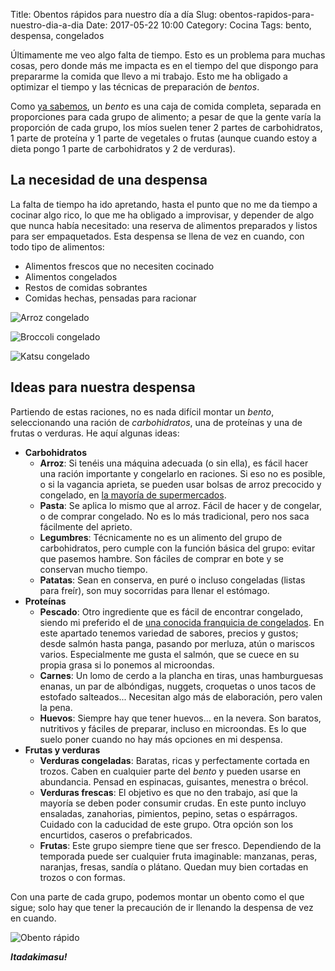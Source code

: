 Title: Obentos rápidos para nuestro día a día
Slug: obentos-rapidos-para-nuestro-dia-a-dia
Date: 2017-05-22 10:00
Category: Cocina
Tags: bento, despensa, congelados



Últimamente me veo algo falta de tiempo. Esto es un problema para muchas cosas, pero donde más me impacta es en el tiempo del que dispongo para prepararme la comida que llevo a mi trabajo. Esto me ha obligado a optimizar el tiempo y las técnicas de preparación de *bentos*.

Como [ya sabemos]({filename}/articles/bento-la-comida-mas-kawaii.md), un *bento* es una caja de comida completa, separada en proporciones para cada grupo de alimento; a pesar de que la gente varía la proporción de cada grupo, los míos suelen tener 2 partes de carbohidratos, 1 parte de proteína y 1 parte de vegetales o frutas (aunque cuando estoy a dieta pongo 1 parte de carbohidratos y 2 de verduras).

## La necesidad de una despensa

La falta de tiempo ha ido apretando, hasta el punto que no me da tiempo a cocinar algo rico, lo que me ha obligado a improvisar, y depender de algo que nunca había necesitado: una reserva de alimentos preparados y listos para ser empaquetados. Esta despensa se llena de vez en cuando, con todo tipo de alimentos:

* Alimentos frescos que no necesiten cocinado
* Alimentos congelados
* Restos de comidas sobrantes
* Comidas hechas, pensadas para racionar

![Arroz congelado]({filename}/images/arroz-congelado.jpg)

![Broccoli congelado]({filename}/images/broccoli-congelado.jpg)

![Katsu congelado]({filename}/images/katsu-congelado.jpg)


## Ideas para nuestra despensa

Partiendo de estas raciones, no es nada difícil montar un *bento*, seleccionando una ración de *carbohidratos*, una de proteínas y una de frutas o verduras. He aquí algunas ideas:

* **Carbohidratos**
    * **Arroz**: Si tenéis una máquina adecuada (o sin ella), es fácil hacer una ración importante y congelarlo en raciones. Si eso no es posible, o si la vagancia aprieta, se pueden usar bolsas de arroz precocido y congelado, en [la mayoría de supermercados]({filename}/pages/spam.md).
    * **Pasta**: Se aplica lo mismo que al arroz. Fácil de hacer y de congelar, o de comprar congelado. No es lo más tradicional, pero nos saca fácilmente del aprieto.
    * **Legumbres**: Técnicamente no es un alimento del grupo de carbohidratos, pero cumple con la función básica del grupo: evitar que pasemos hambre. Son fáciles de comprar en bote y se conservan mucho tiempo.
    * **Patatas**: Sean en conserva, en puré o incluso congeladas (listas para freír), son muy socorridas para llenar el estómago.
* **Proteínas**
    * **Pescado**: Otro ingrediente que es fácil de encontrar congelado, siendo mi preferido el de [una conocida franquicia de congelados]({filename}/pages/spam.md). En este apartado tenemos variedad de sabores, precios y gustos; desde salmón hasta panga, pasando por merluza, atún o mariscos varios. Especialmente me gusta el salmón, que se cuece en su propia grasa si lo ponemos al microondas.
    * **Carnes**: Un lomo de cerdo a la plancha en tiras, unas hamburguesas enanas, un par de albóndigas, nuggets, croquetas o unos tacos de estofado salteados... Necesitan algo más de elaboración, pero valen la pena.
    * **Huevos**: Siempre hay que tener huevos... en la nevera. Son baratos, nutritivos y fáciles de preparar, incluso en microondas. Es lo que suelo poner cuando no hay más opciones en mi despensa.
* **Frutas y verduras**
    * **Verduras congeladas**: Baratas, ricas y perfectamente cortada en trozos. Caben en cualquier parte del *bento* y pueden usarse en abundancia. Pensad en espinacas, guisantes, menestra o brécol.
    * **Verduras frescas**: El objetivo es que no den trabajo, así que la mayoría se deben poder consumir crudas. En este punto incluyo ensaladas, zanahorias, pimientos, pepino, setas o espárragos. Cuidado con la caducidad de este grupo. Otra opción son los encurtidos, caseros o prefabricados.
    * **Frutas**: Este grupo siempre tiene que ser fresco. Dependiendo de la temporada puede ser cualquier fruta imaginable: manzanas, peras, naranjas, fresas, sandía o plátano. Quedan muy bien cortadas en trozos o con formas.

Con una parte de cada grupo, podemos montar un obento como el que sigue; solo hay que tener la precaución de ir llenando la despensa de vez en cuando.

![Obento rápido]({filename}/images/obento-rapido.jpg)

***Itadakimasu!***
